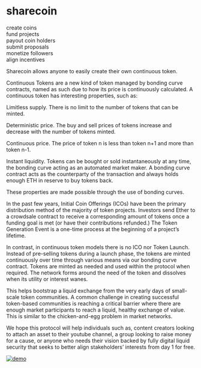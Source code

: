 # sharecoin

create coins  
fund projects  
payout coin holders  
submit proposals  
monetize followers  
align incentives

Sharecoin allows anyone to easily create their own continuous token.

Continuous Tokens are a new kind of token managed by bonding curve contracts, named as such due to how its price is continuously calculated. A continuous token has interesting properties, such as:

Limitless supply. There is no limit to the number of tokens that can be minted.

Deterministic price. The buy and sell prices of tokens increase and decrease with the number of tokens minted.

Continuous price. The price of token n is less than token n+1 and more than token n-1.

Instant liquidity. Tokens can be bought or sold instantaneously at any time, the bonding curve acting as an automated market maker. A bonding curve contract acts as the counterparty of the transaction and always holds enough ETH in reserve to buy tokens back.

These properties are made possible through the use of bonding curves.

In the past few years, Initial Coin Offerings (ICOs) have been the primary distribution method of the majority of token projects. Investors send Ether to a crowdsale contract to receive a corresponding amount of tokens once a funding goal is met (or have their contributions refunded.) The Token Generation Event is a one-time process at the beginning of a project’s lifetime.

In contrast, in continuous token models there is no ICO nor Token Launch. Instead of pre-selling tokens during a launch phase, the tokens are minted continuously over time through various means via our bonding curve contract. Tokens are minted as needed and used within the protocol when required. The network forms around the need of the token and dissolves when its utility or interest wanes.

This helps bootstrap a liquid exchange from the very early days of small-scale token communities. A common challenge in creating successful token-based communities is reaching a critical barrier where there are enough market participants to reach a liquid, healthy exchange of value. This is similar to the chicken-and-egg problem in market networks.

We hope this protocol will help individuals such as, content creators looking to attach an asset to their youtube channel, a group looking to raise money for a cause, or anyone who needs their vision backed by fully digital liquid security that seeks to better align stakeholders’ interests from day 1 for free.

[![demo](https://img.youtube.com/vi/nH9qe4h3dJo/0.jpg)](https://www.youtube.com/watch?v=nH9qe4h3dJo)
